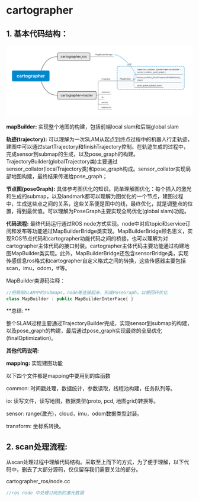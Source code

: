 # cartographer

## 1. 基本代码结构：

![image-20210107135604844](./image-20210107135604844.png)

**mapBuilder:** 实现整个地图的构建，包括前端local slam和后端global slam

**轨迹(trajectory):** 可以理解为一次SLAM从起点到终点过程中的机器人行走轨迹，建图中可以通过startTrajectory和finishTrajectory控制。在轨迹生成的过程中，完成sensor到submap的生成，以及pose_graph的构建。TrajectoryBuilder(globalTrajectory类)主要通过sensor_collator(localTrajectory类)和pose_graph构成。sensor_collator实现局部地图构建，最终结果传递给pose_graph；

**节点图(poseGraph):** 具体参考图优化的知识。简单理解图优化：每个插入的激光和生成的submap，以及landmark都可以理解为图优化的一个节点，建图过程中，生成这些点之间的关系，这些关系便是图中的线，最终优化，就是调整点的位置，得到最优值。可以理解为PoseGraph主要实现全局优化(global slam)功能。

**代码流程:** 最终代码运行通过ROS node方式实现。node中对应topic和service订阅和发布等功能通过MapBuilderBridge类实现。MapBuilderBridge顾名思义，实现ROS节点代码和cartographer功能代码之间的桥接，也可以理解为对cartographer主体代码的接口封装。cartographer主体代码主要功能通过构建地图MapBuilder类实现。此外，MapBuilderBridge还包含sensorBridge类，实现传感信息ros格式和cartographer自定义格式之间的转换，这些传感器主要包括scan，imu，odom，tf等。

MapBuilder类源码注释：

```cpp
//把局部SLAM中的submaps，node等连接起来，形成PoseGraph，以便回环优化
class MapBuilder : public MapBuilderInterFace{ } 
```

**总结: **

整个SLAM过程主要通过TrajectoryBuilder完成，实现sensor到submap的构建，以及pose_graph的构建，最后通过pose_graph实现最终的全局优化(finalOptimization)。

**其他代码说明:**

**mapping:** 实现建图功能

以下四个文件都是mapping中要用到的库函数

common: 时间戳处理，数据统计，参数读取，线程池构建，任务队列等。

io: 读写文件，读写地图，数据类型(proto, pcd, 地图grid)转换等。

sensor: range(激光)，cloud，imu，odom数据类型封装。

transform: 坐标系转换。

## 2. scan处理流程: 

从scan处理过程中理解代码结构。采取至上而下的方式，为了便于理解，以下代码中，删去了大部分源码，仅仅留存我们需要关注的部分。

cartographer_ros/node.cc

```cpp
//ros node 中处理订阅到的激光数据
```













